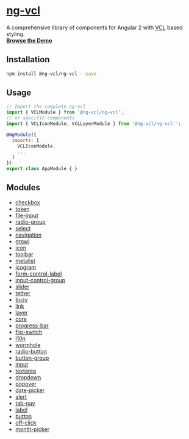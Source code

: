 # [ng-vcl](https://ng-vcl.github.io/ng-vcl/)

A comprehensive library of components for Angular 2 with [VCL](http://vcl.github.io/) based styling.<br>
**[Browse the Demo](https://ng-vcl.github.io/ng-vcl/)**

## Installation

```sh
npm install @ng-vcl/ng-vcl --save
```

## Usage

```js
// Import the complete ng-vcl
import { VCLModule } from '@ng-vcl/ng-vcl';
// or specific components
import { VCLIconModule, VCLLayerModule } from '@ng-vcl/ng-vcl'';

@NgModule({
  imports: [
    VCLIconModule,
    ...
  ]
})
export class AppModule { }
```

## Modules

- [checkbox](./checkbox)
- [token](./token)
- [file-input](./file-input)
- [radio-group](./radio-group)
- [select](./select)
- [navigation](./navigation)
- [growl](./growl)
- [icon](./icon)
- [toolbar](./toolbar)
- [metalist](./metalist)
- [icogram](./icogram)
- [form-control-label](./form-control-label)
- [input-control-group](./input-control-group)
- [slider](./slider)
- [tether](./tether)
- [busy](./busy)
- [link](./link)
- [layer](./layer)
- [core](./core)
- [progress-bar](./progress-bar)
- [flip-switch](./flip-switch)
- [l10n](./l10n)
- [wormhole](./wormhole)
- [radio-button](./radio-button)
- [button-group](./button-group)
- [input](./input)
- [textarea](./textarea)
- [dropdown](./dropdown)
- [popover](./popover)
- [date-picker](./date-picker)
- [alert](./alert)
- [tab-nav](./tab-nav)
- [label](./label)
- [button](./button)
- [off-click](./off-click)
- [month-picker](./month-picker)
